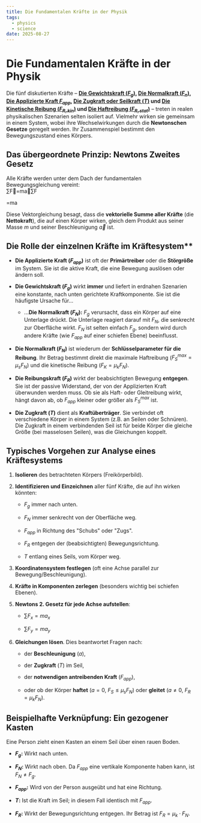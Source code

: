 ```yaml
---
title: Die Fundamentalen Kräfte in der Physik
tags:
  - physics
  - science
date: 2025-08-27
---
```


# Die Fundamentalen Kräfte in der Physik

Die fünf diskutierten Kräfte – **[Die Gewichtskraft ($F_g$)](Die%20Gewichtskraft.md), [Die Normalkraft ($F_n$)](Die%20Normalkraft.md), [Die Applizierte Kraft $F_{app}$](Die%20Applizierte%20Kraft.md), [Die Zugkraft oder Seilkraft ($T$)](Die%20Zugkraft%20oder%20Seilkraft.md) und [Die Kinetische Reibung ($F_{R,kin}$)](Die%20Kinetische%20Reibung.md) und [Die Haftreibung ($F_{R,stat}$)](Die%20Haftreibung.md)** – treten in realen physikalischen Szenarien selten isoliert auf. Vielmehr wirken sie gemeinsam in einem System, wobei ihre Wechselwirkungen durch die **Newtonschen Gesetze** geregelt werden. Ihr Zusammenspiel bestimmt den Bewegungszustand eines Körpers.

## Das übergeordnete Prinzip: Newtons Zweites Gesetz

Alle Kräfte werden unter dem Dach der fundamentalen Bewegungsgleichung vereint:  
∑F⃗=ma⃗∑F

=ma

  
Diese Vektorgleichung besagt, dass die **vektorielle Summe aller Kräfte** (die **Nettokraft**), die auf einen Körper wirken, gleich dem Produkt aus seiner Masse $m$ und seiner Beschleunigung $\vec{a}$ ist.

## Die Rolle der einzelnen Kräfte im Kräftesystem**

- **Die Applizierte Kraft ($F_{app}$)** ist oft der **Primärtreiber** oder die **Störgröße** im System. Sie ist die aktive Kraft, die eine Bewegung auslösen oder ändern soll.
    
- **Die Gewichtskraft ($F_g$)** wirkt **immer** und liefert in erdnahen Szenarien eine konstante, nach unten gerichtete Kraftkomponente. Sie ist die häufigste Ursache für...
    
    - ...**Die Normalkraft ($F_N$):** $F_g$ verursacht, dass ein Körper auf eine Unterlage drückt. Die Unterlage reagiert darauf mit $F_N$, die senkrecht zur Oberfläche wirkt. $F_N$ ist selten einfach $F_g$, sondern wird durch andere Kräfte (wie $F_{app}$ auf einer schiefen Ebene) beeinflusst.
        
- **Die Normalkraft ($F_N$)** ist wiederum der **Schlüsselparameter für die Reibung**. Ihr Betrag bestimmt direkt die maximale Haftreibung ($F_{S}^{max} = \mu_s F_N$) und die kinetische Reibung ($F_{K} = \mu_k F_N$).
    
- **Die Reibungskraft ($F_R$)** wirkt der beabsichtigten Bewegung **entgegen**. Sie ist der passive Widerstand, der von der Applizierten Kraft überwunden werden muss. Ob sie als Haft- oder Gleitreibung wirkt, hängt davon ab, ob $F_{app}$ kleiner oder größer als $F_{S}^{max}$ ist.
    
- **Die Zugkraft ($T$)** dient als **Kraftüberträger**. Sie verbindet oft verschiedene Körper in einem System (z.B. an Seilen oder Schnüren). Die Zugkraft in einem verbindenden Seil ist für beide Körper die gleiche Größe (bei masselosen Seilen), was die Gleichungen koppelt.
    

## Typisches Vorgehen zur Analyse eines Kräftesystems

1. **Isolieren** des betrachteten Körpers (Freikörperbild).
    
2. **Identifizieren und Einzeichnen** aller fünf Kräfte, die auf ihn wirken könnten:
    
    - $F_g$ immer nach unten.
        
    - $F_N$ immer senkrecht von der Oberfläche weg.
        
    - $F_{app}$ in Richtung des "Schubs" oder "Zugs".
        
    - $F_R$ entgegen der (beabsichtigten) Bewegungsrichtung.
        
    - $T$ entlang eines Seils, vom Körper weg.
        
3. **Koordinatensystem festlegen** (oft eine Achse parallel zur Bewegung/Beschleunigung).
    
4. **Kräfte in Komponenten zerlegen** (besonders wichtig bei schiefen Ebenen).
    
5. **Newtons 2. Gesetz für jede Achse aufstellen**:
    
    - $\sum F_x = m a_x$
        
    - $\sum F_y = m a_y$
        
6. **Gleichungen lösen**. Dies beantwortet Fragen nach:
    
    - der **Beschleunigung** ($a$),
        
    - der **Zugkraft** ($T$) im Seil,
        
    - der **notwendigen antreibenden Kraft** ($F_{app}$),
        
    - oder ob der Körper **haftet** ($a=0$, $F_S \leq \mu_s F_N$) oder **gleitet** ($a \neq 0$, $F_R = \mu_k F_N$).
        

## Beispielhafte Verknüpfung: Ein gezogener Kasten

Eine Person zieht einen Kasten an einem Seil über einen rauen Boden.

- **$F_g$:** Wirkt nach unten.
    
- **$F_N$:** Wirkt nach oben. Da $F_{app}$ eine vertikale Komponente haben kann, ist $F_N \neq F_g$.
    
- **$F_{app}$:** Wird von der Person ausgeübt und hat eine Richtung.
    
- **$T$:** Ist die Kraft im Seil; in diesem Fall identisch mit $F_{app}$.
    
- **$F_R$:** Wirkt der Bewegungsrichtung entgegen. Ihr Betrag ist $F_R = \mu_k \cdot F_N$.